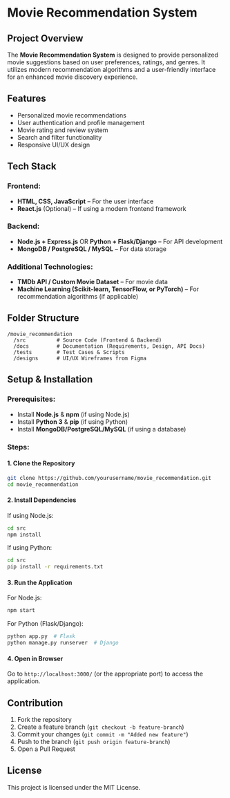 # Movie Recommendation System

## Project Overview
The **Movie Recommendation System** is designed to provide personalized movie suggestions based on user preferences, ratings, and genres. It utilizes modern recommendation algorithms and a user-friendly interface for an enhanced movie discovery experience.

## Features
- Personalized movie recommendations
- User authentication and profile management
- Movie rating and review system
- Search and filter functionality
- Responsive UI/UX design

## Tech Stack
### Frontend:
- **HTML, CSS, JavaScript** – For the user interface
- **React.js** (Optional) – If using a modern frontend framework

### Backend:
- **Node.js + Express.js** OR **Python + Flask/Django** – For API development
- **MongoDB / PostgreSQL / MySQL** – For data storage

### Additional Technologies:
- **TMDb API / Custom Movie Dataset** – For movie data
- **Machine Learning (Scikit-learn, TensorFlow, or PyTorch)** – For recommendation algorithms (if applicable)

## Folder Structure
```
/movie_recommendation
  /src          # Source Code (Frontend & Backend)
  /docs         # Documentation (Requirements, Design, API Docs)
  /tests        # Test Cases & Scripts
  /designs      # UI/UX Wireframes from Figma
```

## Setup & Installation
### Prerequisites:
- Install **Node.js** & **npm** (if using Node.js)
- Install **Python 3** & **pip** (if using Python)
- Install **MongoDB/PostgreSQL/MySQL** (if using a database)

### Steps:
#### **1. Clone the Repository**
```bash
git clone https://github.com/yourusername/movie_recommendation.git
cd movie_recommendation
```
#### **2. Install Dependencies**
If using Node.js:
```bash
cd src
npm install
```
If using Python:
```bash
cd src
pip install -r requirements.txt
```
#### **3. Run the Application**
For Node.js:
```bash
npm start
```
For Python (Flask/Django):
```bash
python app.py  # Flask
python manage.py runserver  # Django
```
#### **4. Open in Browser**
Go to `http://localhost:3000/` (or the appropriate port) to access the application.

## Contribution
1. Fork the repository
2. Create a feature branch (`git checkout -b feature-branch`)
3. Commit your changes (`git commit -m "Added new feature"`)
4. Push to the branch (`git push origin feature-branch`)
5. Open a Pull Request

## License
This project is licensed under the MIT License.

